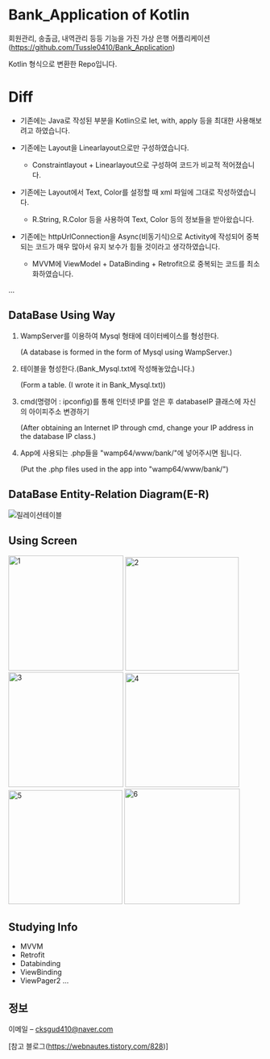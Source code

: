# Bank_Application of Kotlin

회원관리, 송출금, 내역관리 등등 기능을 가진 가상 은행 어플리케이션(https://github.com/Tussle0410/Bank_Application)

Kotlin 형식으로 변환한 Repo입니다.

# Diff

* 기존에는 Java로 작성된 부분을 Kotlin으로 let, with, apply 등을 최대한 사용해보려고 하였습니다.


* 기존에는 Layout을 Linearlayout으로만 구성하였습니다.

   - Constraintlayout + Linearlayout으로 구성하여 코드가 비교적 적어졌습니다.
   
* 기존에는 Layout에서 Text, Color를 설정할 때 xml 파일에 그대로 작성하였습니다.

   - R.String, R.Color 등을 사용하여 Text, Color 등의 정보들을 받아왔습니다.
   

* 기존에는 httpUrlConnection을 Async(비동기식)으로 Activity에 작성되어 중복되는 코드가 매우 많아서 유지 보수가 힘들 것이라고 생각하였습니다.

   - MVVM에 ViewModel + DataBinding + Retrofit으로 중복되는 코드를 최소화하였습니다.
   
...

## DataBase Using Way

1. WampServer를 이용하여 Mysql 형태에 데이터베이스를 형성한다.

      (A database is formed in the form of Mysql using WampServer.)

2. 테이블을 형성한다.(Bank_Mysql.txt에 작성해놓았습니다.)

      (Form a table. (I wrote it in Bank_Mysql.txt))

3. cmd(명령어 : ipconfig)를 통해 인터넷 IP를 얻은 후 databaseIP 클래스에 자신의 아이피주소 변경하기

      (After obtaining an Internet IP through cmd, change your IP address in the database IP class.)
  
4. App에 사용되는 .php들을 "wamp64/www/bank/"에 넣어주시면 됩니다.

      (Put the .php files used in the app into "wamp64/www/bank/")



## DataBase Entity-Relation Diagram(E-R)

![릴레이션테이블](https://user-images.githubusercontent.com/69793388/139723410-bc46dcf8-585b-46f7-ad1a-b5618c89f353.png)

## Using Screen
<img width="228" alt="1" src="https://user-images.githubusercontent.com/69793388/180497546-544c663b-b933-4974-b06f-500eba3e56f5.png">
<img width="225" alt="2" src="https://user-images.githubusercontent.com/69793388/180497548-7ab9316b-e376-45a0-9498-fbf980e3114a.png">
<img width="228" alt="3" src="https://user-images.githubusercontent.com/69793388/180497550-17a27fa6-14d0-48a3-9691-f3e5d99e2cfc.png">
<img width="226" alt="4" src="https://user-images.githubusercontent.com/69793388/180497556-2a59797f-045e-4d82-be96-adfda3176864.png">
<img width="226" alt="5" src="https://user-images.githubusercontent.com/69793388/180497558-6de8c686-b2f1-4030-b06e-b6bc82f8cae6.png">
<img width="229" alt="6" src="https://user-images.githubusercontent.com/69793388/180497562-0a40be20-c4a9-4ae7-b225-e927f65fb037.png">



## Studying Info
* MVVM
* Retrofit
* Databinding
* ViewBinding
* ViewPager2
...

## 정보

이메일 – cksgud410@naver.com


[참고 블로그(https://webnautes.tistory.com/828)]

